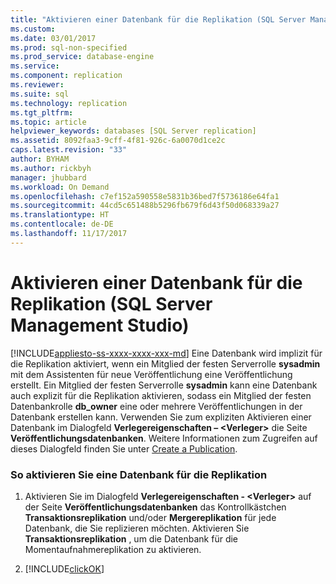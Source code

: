 ```yaml
---
title: "Aktivieren einer Datenbank für die Replikation (SQL Server Management Studio) | Microsoft-Dokumentation"
ms.custom: 
ms.date: 03/01/2017
ms.prod: sql-non-specified
ms.prod_service: database-engine
ms.service: 
ms.component: replication
ms.reviewer: 
ms.suite: sql
ms.technology: replication
ms.tgt_pltfrm: 
ms.topic: article
helpviewer_keywords: databases [SQL Server replication]
ms.assetid: 8092faa3-9cff-4f81-926c-6a0070d1ce2c
caps.latest.revision: "33"
author: BYHAM
ms.author: rickbyh
manager: jhubbard
ms.workload: On Demand
ms.openlocfilehash: c7ef152a590558e5831b36bed7f5736186e64fa1
ms.sourcegitcommit: 44cd5c651488b5296fb679f6d43f50d068339a27
ms.translationtype: HT
ms.contentlocale: de-DE
ms.lasthandoff: 11/17/2017
---
```

# <a name="enable-a-database-for-replication-sql-server-management-studio"></a>Aktivieren einer Datenbank für die Replikation (SQL Server Management Studio)
[!INCLUDE[appliesto-ss-xxxx-xxxx-xxx-md](../../includes/appliesto-ss-xxxx-xxxx-xxx-md.md)] Eine Datenbank wird implizit für die Replikation aktiviert, wenn ein Mitglied der festen Serverrolle **sysadmin** mit dem Assistenten für neue Veröffentlichung eine Veröffentlichung erstellt. Ein Mitglied der festen Serverrolle **sysadmin** kann eine Datenbank auch explizit für die Replikation aktivieren, sodass ein Mitglied der festen Datenbankrolle **db_owner** eine oder mehrere Veröffentlichungen in der Datenbank erstellen kann. Verwenden Sie zum expliziten Aktivieren einer Datenbank im Dialogfeld **Verlegereigenschaften – \<Verleger>** die Seite **Veröffentlichungsdatenbanken**. Weitere Informationen zum Zugreifen auf dieses Dialogfeld finden Sie unter [Create a Publication](../../relational-databases/replication/publish/create-a-publication.md).  
  
### <a name="to-enable-a-database-for-replication"></a>So aktivieren Sie eine Datenbank für die Replikation  
  
1.  Aktivieren Sie im Dialogfeld **Verlegereigenschaften - \<Verleger>** auf der Seite **Veröffentlichungsdatenbanken** das Kontrollkästchen **Transaktionsreplikation** und/oder **Mergereplikation** für jede Datenbank, die Sie replizieren möchten. Aktivieren Sie **Transaktionsreplikation** , um die Datenbank für die Momentaufnahmereplikation zu aktivieren.  
  
2.  [!INCLUDE[clickOK](../../includes/clickok-md.md)]  
  
  
